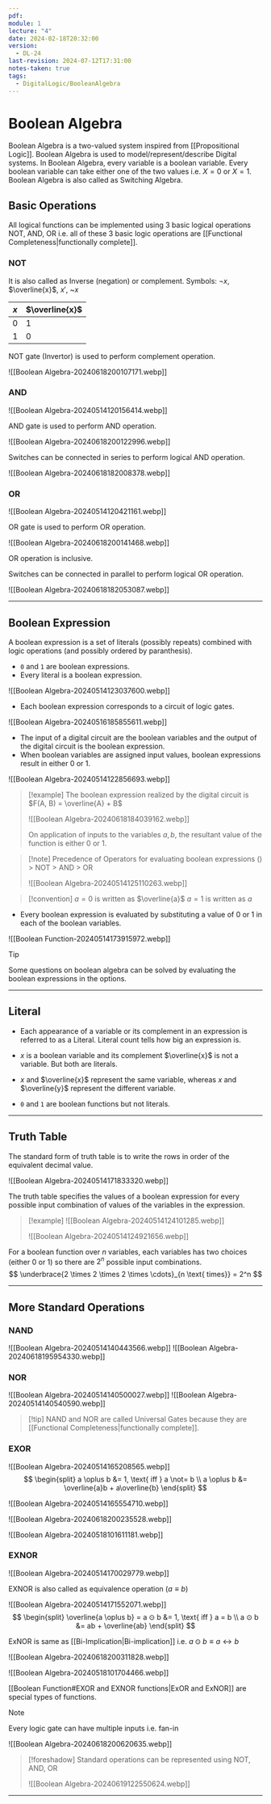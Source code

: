 ```yaml
---
pdf: 
module: 1
lecture: "4"
date: 2024-02-18T20:32:00
version:
  - DL-24
last-revision: 2024-07-12T17:31:00
notes-taken: true
tags:
  - DigitalLogic/BooleanAlgebra
---
```

# Boolean Algebra

Boolean Algebra is a two-valued system inspired from [[Propositional Logic]].
Boolean Algebra is used to model/represent/describe Digital systems.
In Boolean Algebra, every variable is a boolean variable. Every boolean variable can take either one of the two values i.e. $X = 0$ or $X = 1$.
Boolean Algebra is also called as Switching Algebra.

## Basic Operations

All logical functions can be implemented using 3 basic logical operations NOT, AND, OR i.e. all of these 3 basic logic operations are [[Functional Completeness|functionally complete]].

### NOT

It is also called as Inverse (negation) or complement. 
Symbols:  $\neg x$, $\overline{x}$, $x'$, ~$x$ 

| $x$ | $\overline{x}$ |
| --- | -------------- |
| 0   | 1              |
| 1   | 0              |
NOT gate (Invertor) is used to perform complement operation.

![[Boolean Algebra-20240618200107171.webp]]

### AND

![[Boolean Algebra-20240514120156414.webp]]

AND gate is used to perform AND operation.

![[Boolean Algebra-20240618200122996.webp]]

Switches can be connected in series to perform logical AND operation.

![[Boolean Algebra-20240618182008378.webp]]

### OR

![[Boolean Algebra-20240514120421161.webp]]

OR gate is used to perform OR operation.

![[Boolean Algebra-20240618200141468.webp]]

OR operation is inclusive.

Switches can be connected in parallel to perform logical OR operation.

![[Boolean Algebra-20240618182053087.webp]]

---
## Boolean Expression

A boolean expression is a set of literals (possibly repeats) combined with logic operations (and possibly ordered by paranthesis).

- `0` and `1` are boolean expressions.
- Every literal is a boolean expression.

![[Boolean Algebra-20240514123037600.webp]]

- Each boolean expression corresponds to a circuit of logic gates. 

![[Boolean Algebra-20240516185855611.webp]]

- The input of a digital circuit are the boolean variables and the output of the digital circuit is the boolean expression.
- When boolean variables are assigned input values, boolean expressions result in either $0$ or $1$.

![[Boolean Algebra-20240514122856693.webp]]

> [!example] 
> The boolean expression realized by the digital circuit is $F(A, B) = \overline{A} + B$
> 
> ![[Boolean Algebra-20240618184039162.webp]]
> 
> On application of inputs to the variables $a, b$, the resultant value of the function is either $0$ or $1$.

> [!note] Precedence of Operators for evaluating boolean expressions
> () > NOT > AND > OR
> 
> ![[Boolean Algebra-20240514125110263.webp]]

> [!convention] 
> $a = 0$ is written as $\overline{a}$
> $a = 1$ is written as $a$

- Every boolean expression is evaluated by substituting a value of 0 or 1 in each of the boolean variables.

![[Boolean Function-20240514173915972.webp]]

> [!tip] 
> Some questions on boolean algebra can be solved by evaluating the boolean expressions in the options.

---
## Literal

- Each appearance of a variable or its complement in an expression is referred to as a Literal. Literal count tells how big an expression is.

- $x$ is a boolean variable and its complement $\overline{x}$ is not a variable. But both are literals.
- $x$ and $\overline{x}$ represent the same variable, whereas $x$ and $\overline{y}$ represent the different variable.
- `0` and `1` are boolean functions but not literals.

---
## Truth Table

The standard form of truth table is to write the rows in order of the equivalent decimal value.

![[Boolean Algebra-20240514171833320.webp]]

The truth table specifies the values of a boolean expression for every possible input combination of values of the variables in the expression.

> [!example] 
> ![[Boolean Algebra-20240514124101285.webp]]
> 
> ![[Boolean Algebra-20240514124921656.webp]]

For a boolean function over $n$ variables, each variables has two choices (either 0 or 1) so there are $2^n$ possible input combinations.
$$
\underbrace{2 \times 2 \times 2 \times \cdots}_{n \text{ times}} = 2^n
$$

---
## More Standard Operations
### NAND

![[Boolean Algebra-20240514140443566.webp]]
![[Boolean Algebra-20240618195954330.webp]]

### NOR

![[Boolean Algebra-20240514140500027.webp]]
![[Boolean Algebra-20240514140540590.webp]]

> [!tip] NAND and NOR are called Universal Gates because they are [[Functional Completeness|functionally complete]].

### EXOR

![[Boolean Algebra-20240514165208565.webp]]
$$
\begin{split}
a \oplus b &= 1, \text{ iff } a \not= b \\
a \oplus b &= \overline{a}b + a\overline{b}
\end{split}
$$

![[Boolean Algebra-20240514165554710.webp]]

![[Boolean Algebra-20240618200235528.webp]]

![[Boolean Algebra-20240518101611181.webp]]

### EXNOR

![[Boolean Algebra-20240514170029779.webp]]

EXNOR is also called as equivalence operation ($a \equiv b$)

![[Boolean Algebra-20240514171552071.webp]]
$$
\begin{split}
\overline{a \oplus b} = a ⊙ b &= 1, \text{ iff } a = b \\
a ⊙ b &= ab + \overline{ab}
\end{split}
$$

ExNOR is same as [[Bi-Implication|Bi-implication]] i.e. $a ⊙ b \equiv a \leftrightarrow b$

![[Boolean Algebra-20240618200311828.webp]]

![[Boolean Algebra-20240518101704466.webp]]

[[Boolean Function#EXOR and EXNOR functions|ExOR and ExNOR]] are special types of functions.

> [!note] 
> Every logic gate can have multiple inputs i.e. fan-in
> 
> ![[Boolean Algebra-20240618200620635.webp]]

> [!foreshadow] 
> Standard operations can be represented using NOT, AND, OR
> 
> ![[Boolean Algebra-20240619122550624.webp]]

---

